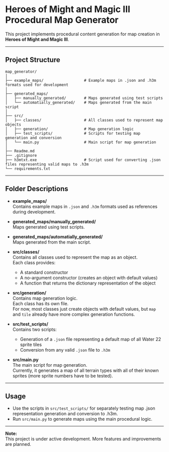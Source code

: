 # Heroes of Might and Magic III Procedural Map Generator

This project implements procedural content generation for map creation in **Heroes of Might and Magic III**.

---

## Project Structure

```
map_generator/
│
├── example_maps/                  # Example maps in .json and .h3m formats used for development
│
├── generated_maps/
│   ├── manually_generated/        # Maps generated using test scripts
│   └── automatially_generated/    # Maps generated from the main script
│
├── src/
│   ├── classes/                   # All classes used to represent map objects
│   ├── generation/                # Map generation logic
│   ├── test_scripts/              # Scripts for testing map generation and conversion
│   └── main.py                    # Main script for map generation
│
├── Readme.md
├── .gitignore
├── h3mtxt.exe                     # Script used for converting .json files representing valid maps to .h3m
└── requirements.txt
```

---

## Folder Descriptions

- **example_maps/**  
  Contains example maps in `.json` and `.h3m` formats used as references during development.

- **generated_maps/manually_generated/**  
  Maps generated using test scripts.

- **generated_maps/automatially_generated/**  
  Maps generated from the main script.

- **src/classes/**  
  Contains all classes used to represent the map as an object.  
  Each class provides:

  - A standard constructor
  - A no-argument constructor (creates an object with default values)
  - A function that returns the dictionary representation of the object

- **src/generation/**  
  Contains map generation logic.  
  Each class has its own file.  
  For now, most classes just create objects with default values, but `map` and `tile` already have more complex generation functions.

- **src/test_scripts/**  
  Contains two scripts:

  - Generation of a `.json` file representing a default map of all Water 22 sprite tiles
  - Conversion from any valid `.json` file to `.h3m`

- **src/main.py**  
  The main script for map generation.  
  Currently, it generates a map of all terrain types with all of their known sprites (more sprite numbers have to be tested).

---

## Usage

- Use the scripts in `src/test_scripts/` for separately testing map .json representation generation and conversion to .h3m.
- Run `src/main.py` to generate maps using the main procedural logic.

---

**Note:**  
This project is under active development. More features and improvements are planned.
